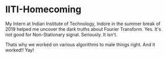 # IITI-Homecoming
My Intern at Indian Institute of Technology, Indore in the summer break of 2019 helped me uncover the dark truths about Fourier Transform.
Yes. It's not good for Non-Stationary signal. Seriously. It isn't.

Thats why we worked on various algorithms to male things right. And it worked!!
Yay!
